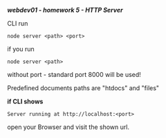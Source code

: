***webdev01 - homework 5 - HTTP Server***

CLI run 
    
    node server <path> <port>
    
if you run 
   
    node server <path>
    
without port - standard port 8000 will be used!

Predefined documents paths are "htdocs" and "files"


**if CLI shows**

    Server running at http://localhost:<port>
    
open your Browser and visit the shown url.

    